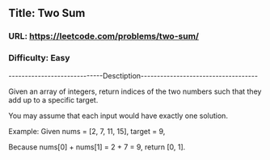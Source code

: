 ## Title: Two Sum

### URL: https://leetcode.com/problems/two-sum/
### Difficulty: Easy

-----------------------------Desctiption------------------------------------

Given an array of integers, return indices of the two numbers such that they
add up to a specific target.

You may assume that each input would have exactly one solution.

Example:
Given nums = [2, 7, 11, 15], target = 9,

Because nums[0] + nums[1] = 2 + 7 = 9,
return [0, 1].
